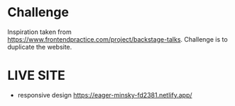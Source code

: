 # Challenge

Inspiration taken from https://www.frontendpractice.com/project/backstage-talks. Challenge is to duplicate the website. 

# LIVE SITE
- responsive design
https://eager-minsky-fd2381.netlify.app/
